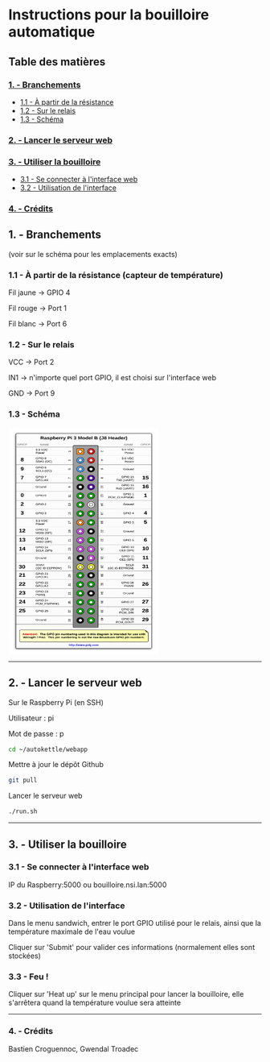 # Instructions pour la bouilloire automatique

## Table des matières

### [1. - Branchements](#1---branchements)

- [1.1 - À partir de la résistance](#11---à-partir-de-la-résistance-capteur-de-température)
- [1.2 - Sur le relais](#12---sur-le-relais)
- [1.3 - Schéma](#13---schéma)

### [2. - Lancer le serveur web](#2---lancer-le-serveur-web)

### [3. - Utiliser la bouilloire](#3---utiliser-la-bouilloire)

- [3.1 - Se connecter à l'interface web](#31---se-connecter-à-linterface-web)
- [3.2 - Utilisation de l'interface](#32---utilisation-de-linterface)

### [4. - Crédits](#4---crc3a9dits-1)

## 1. - Branchements

(voir sur le schéma pour les emplacements exacts)

### 1.1 - À partir de la résistance (capteur de température)

Fil jaune -> GPIO 4

Fil rouge -> Port 1

Fil blanc -> Port 6

### 1.2 - Sur le relais

VCC -> Port 2

IN1 -> n'importe quel port GPIO, il est choisi sur l'interface web

GND -> Port 9

### 1.3 - Schéma

<img src="../../images/pinout.png" alt="Schéma du Raspberry" width="300" height="450" align="center"/>

---

## 2. - Lancer le serveur web

Sur le Raspberry Pi (en SSH)

Utilisateur : pi

Mot de passe : p

```sh
cd ~/autokettle/webapp
```

Mettre à jour le dépôt Github

```sh
git pull
```

Lancer le serveur web

```sh
./run.sh
```

---

## 3. - Utiliser la bouilloire

### 3.1 - Se connecter à l'interface web

IP du Raspberry:5000 ou bouilloire.nsi.lan:5000

### 3.2 - Utilisation de l'interface

Dans le menu sandwich, entrer le port GPIO utilisé pour le relais, ainsi que la température maximale de l'eau voulue

Cliquer sur 'Submit' pour valider ces informations (normalement elles sont stockées)

### 3.3 - Feu !

Cliquer sur 'Heat up' sur le menu principal pour lancer la bouilloire, elle s'arrêtera quand la température voulue sera atteinte

---

### 4. - Crédits

Bastien Croguennoc, Gwendal Troadec
